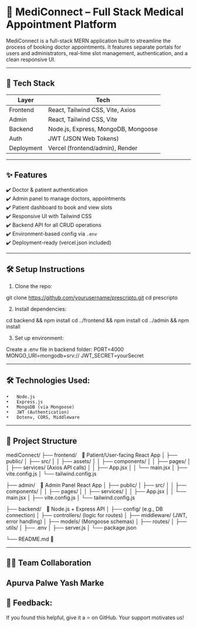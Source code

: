 # 💊 MediConnect – Full Stack Medical Appointment Platform

MediConnect is a full-stack MERN application built to streamline the process of booking doctor appointments. It features separate portals for users and administrators, real-time slot management, authentication, and a clean responsive UI.


---

## 🔧 Tech Stack

| Layer       | Tech                               |
|------------|-------------------------------------|
| Frontend   | React, Tailwind CSS, Vite, Axios    |
| Admin      | React, Tailwind CSS, Vite           |
| Backend    | Node.js, Express, MongoDB, Mongoose |
| Auth       | JWT (JSON Web Tokens)               |
| Deployment | Vercel (frontend/admin), Render     |

---

## ✨ Features

✔️ Doctor & patient authentication  
✔️ Admin panel to manage doctors, appointments  
✔️ Patient dashboard to book and view slots  
✔️ Responsive UI with Tailwind CSS  
✔️ Backend API for all CRUD operations  
✔️ Environment-based config via `.env`  
✔️ Deployment-ready (vercel.json included)

---

## 🛠️ Setup Instructions

1. Clone the repo:

git clone https://github.com/yourusername/prescripto.git
cd prescripto

2.	Install dependencies:

  cd backend && npm install
  cd ../frontend && npm install
  cd ../admin && npm install

3.	Set up environment:

  Create a .env file in backend folder:
  PORT=4000
  MONGO_URI=mongodb+srv://<your-mongodb-uri>
  JWT_SECRET=yourSecret

---

## 🛠 Technologies Used:

	•	Node.js
	•	Express.js
	•	MongoDB (via Mongoose)
	•	JWT (Authentication)
	•	Dotenv, CORS, Middleware
---

## 📁 Project Structure

mediConnect/
├── frontend/  🔹 Patient/User-facing React App
│   ├── public/
│   ├── src/
│   │   ├── assets/
│   │   ├── components/
│   │   ├── pages/
│   │   ├── services/ (Axios API calls)
│   │   ├── App.jsx
│   │   └── main.jsx
│   ├── vite.config.js
│   └── tailwind.config.js

├── admin/  🔹 Admin Panel React App
│   ├── public/
│   ├── src/
│   │   ├── components/
│   │   ├── pages/
│   │   ├── services/
│   │   ├── App.jsx
│   │   └── main.jsx
│   ├── vite.config.js
│   └── tailwind.config.js

├── backend/  🔹 Node.js + Express API
│   ├── config/ (e.g., DB connection)
│   ├── controllers/ (logic for routes)
│   ├── middleware/ (JWT, error handling)
│   ├── models/ (Mongoose schemas)
│   ├── routes/
│   ├── utils/
│   ├── .env
│   ├── server.js
│   └── package.json

└── README.md 📝

---

## 👨‍💻 Team Collaboration
  Apurva Palwe
  Yash Marke
---
## 📣 Feedback:
If you found this helpful, give it a ⭐ on GitHub. Your support motivates us!
